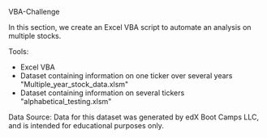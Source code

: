 VBA-Challenge

In this section, we create an Excel VBA script to automate an analysis on multiple stocks.

Tools:
- Excel VBA
- Dataset containing information on one ticker over several years "Multiple_year_stock_data.xlsm"
- Dataset containing information on several tickers "alphabetical_testing.xlsm"

Data Source:
Data for this dataset was generated by edX Boot Camps LLC, and is intended for educational purposes only.
